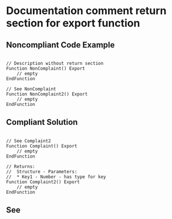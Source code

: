 # Documentation comment return section for export function

## Noncompliant Code Example

```bsl

// Description without return section
Function NonComplaint() Export
	// empty
EndFunction

// See NonComplaint
Function NonComplaint2() Export
	// empty
EndFunction

```

## Compliant Solution

```bsl

// See Complaint2
Function Complaint() Export
	// empty
EndFunction

// Returns:
//  Structure - Parameters:
//  * Key1 - Number - has type for key
Function Complaint2() Export
	// empty
EndFunction

```

## See

